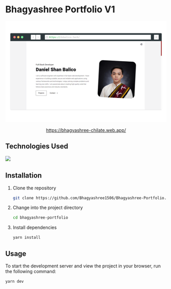 # Bhagyashree Portfolio V1

<center>
    <img src="/public/cover.png" alt="Bhagyashree Portfolio" />
</center>

<center>

https://bhagyashree-chilate.web.app/

</center>

## Technologies Used
<img  src="https://skillicons.dev/icons?i=java,javascript,c,python,html,css,sql,xml,android,firebase,react,googlecloud,github,ml,ai,tensorflow,aws&perline=7"/>

## Installation
1. Clone the repository
    ```bash 
    git clone https://github.com/Bhagyashree1506/Bhagyashree-Portfolio.git
    ```
2. Change into the project directory
    ```bash
    cd bhagyashree-portfolio
    ```
3. Install dependencies
    ```bash
    yarn install 
    ```

## Usage
To start the development server and view the project in your browser, run the following command:
```bash
yarn dev
